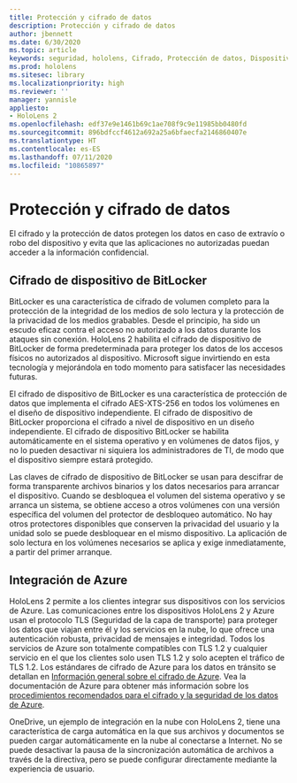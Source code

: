 ```yaml
---
title: Protección y cifrado de datos
description: Protección y cifrado de datos
author: jbennett
ms.date: 6/30/2020
ms.topic: article
keywords: seguridad, hololens, Cifrado, Protección de datos, Dispositivo BitLocker, BitLocker, bitlocker, cifrado bitlocker, integración con azure,
ms.prod: hololens
ms.sitesec: library
ms.localizationpriority: high
ms.reviewer: ''
manager: yannisle
appliesto:
- HoloLens 2
ms.openlocfilehash: edf37e9e1461b69c1ae708f9c9e11985bb0480fd
ms.sourcegitcommit: 896bdfccf4612a692a25a6bfaecfa2146860407e
ms.translationtype: HT
ms.contentlocale: es-ES
ms.lasthandoff: 07/11/2020
ms.locfileid: "10865897"
---
```

# Protección y cifrado de datos

El cifrado y la protección de datos protegen los datos en caso de extravío o robo del dispositivo y evita que las aplicaciones no autorizadas puedan acceder a la información confidencial.

## Cifrado de dispositivo de BitLocker

BitLocker es una característica de cifrado de volumen completo para la protección de la integridad de los medios de solo lectura y la protección de la privacidad de los medios grabables.  Desde el principio, ha sido un escudo eficaz contra el acceso no autorizado a los datos durante los ataques sin conexión. HoloLens 2 habilita el cifrado de dispositivo de BitLocker de forma predeterminada para proteger los datos de los accesos físicos no autorizados al dispositivo. Microsoft sigue invirtiendo en esta tecnología y mejorándola en todo momento para satisfacer las necesidades futuras.

El cifrado de dispositivo de BitLocker es una característica de protección de datos que implementa el cifrado AES-XTS-256 en todos los volúmenes en el diseño de dispositivo independiente. El cifrado de dispositivo de BitLocker proporciona el cifrado a nivel de dispositivo en un diseño independiente. El cifrado de dispositivo BitLocker se habilita automáticamente en el sistema operativo y en volúmenes de datos fijos, y no lo pueden desactivar ni siquiera los administradores de TI, de modo que el dispositivo siempre estará protegido.

Las claves de cifrado de dispositivo de BitLocker se usan para descifrar de forma transparente archivos binarios y los datos necesarios para arrancar el dispositivo. Cuando se desbloquea el volumen del sistema operativo y se arranca un sistema, se obtiene acceso a otros volúmenes con una versión específica del volumen del protector de desbloqueo automático. No hay otros protectores disponibles que conserven la privacidad del usuario y la unidad solo se puede desbloquear en el mismo dispositivo. La aplicación de solo lectura en los volúmenes necesarios se aplica y exige inmediatamente, a partir del primer arranque.

## Integración de Azure 

HoloLens 2 permite a los clientes integrar sus dispositivos con los servicios de Azure. Las comunicaciones entre los dispositivos HoloLens 2 y Azure usan el protocolo TLS (Seguridad de la capa de transporte) para proteger los datos que viajan entre él y los servicios en la nube, lo que ofrece una autenticación robusta, privacidad de mensajes e integridad. Todos los servicios de Azure son totalmente compatibles con TLS 1.2 y cualquier servicio en el que los clientes solo usen TLS 1.2 y solo acepten el tráfico de TLS 1.2. Los estándares de cifrado de Azure para los datos en tránsito se detallan en [Información general sobre el cifrado de Azure](https://docs.microsoft.com/azure/security/fundamentals/encryption-overview). Vea la documentación de Azure para obtener más información sobre los [procedimientos recomendados para el cifrado y la seguridad de los datos de Azure](https://docs.microsoft.com/azure/security/fundamentals/data-encryption-best-practices). 

OneDrive, un ejemplo de integración en la nube con HoloLens 2, tiene una característica de carga automática en la que sus archivos y documentos se pueden cargar automáticamente en la nube al conectarse a Internet. No se puede desactivar la pausa de la sincronización automática de archivos a través de la directiva, pero se puede configurar directamente mediante la experiencia de usuario. 
